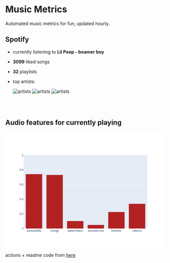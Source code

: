 # Music Metrics

Automated music metrics for fun, updated hourly.

## Spotify

- currently listening to **Lil Peep - beamer boy**

- **3099** liked songs
- **32** playlists

- top artists: 

    ![artists](https://i.scdn.co/image/ab6761610000f1780db925ebb68f5655f2c53e1e) ![artists](https://i.scdn.co/image/ab6761610000f1785cc7aca0b30b4214a4dc154e) ![artists](https://i.scdn.co/image/ac0a244c45f25b7d177bbe629c30565fe0768f14)

<br></br>

## Audio features for currently playing

![feature spread](figures/auto.png)

actions + readme code from [here](https://github.com/gargakshit/gargakshit)
